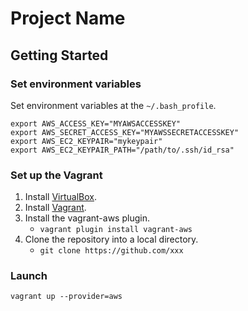 # Project Name



## Getting Started

### Set environment variables

Set environment variables at the `~/.bash_profile`.

```
export AWS_ACCESS_KEY="MYAWSACCESSKEY"
export AWS_SECRET_ACCESS_KEY="MYAWSSECRETACCESSKEY"
export AWS_EC2_KEYPAIR="mykeypair"
export AWS_EC2_KEYPAIR_PATH="/path/to/.ssh/id_rsa"
```

### Set up the Vagrant

1. Install [VirtualBox](https://www.virtualbox.org/).
2. Install [Vagrant](http://www.vagrantup.com/).
3. Install the vagrant-aws plugin.
    * `vagrant plugin install vagrant-aws`
4. Clone the repository into a local directory.
    * `git clone https://github.com/xxx`

### Launch

```
vagrant up --provider=aws
```
